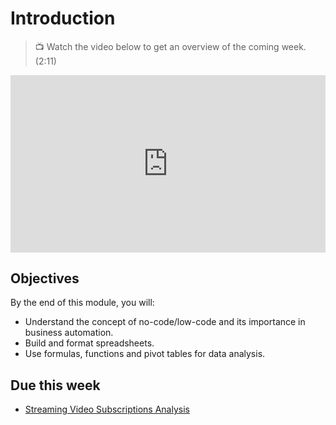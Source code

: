 # Introduction

> 📺 Watch the video below to get an overview of the coming week. (2:11)

<div style="position: relative; padding-bottom: 56.25%; height: 0;"><iframe width="630" height="354" src="https://www.youtube.com/embed/oUmYFNvhzIM" title="Automation Assistants Training Program -  Data Analysis" frameborder="0" allow="accelerometer; autoplay; clipboard-write; encrypted-media; gyroscope; picture-in-picture; web-share" referrerpolicy="strict-origin-when-cross-origin" allowfullscreen style="position: absolute; top: 0; left: 0; width: 100%; height: 100%;"></iframe></div>


## Objectives
By the end of this module, you will:

- Understand the concept of no-code/low-code and its importance in business automation.
- Build and format spreadsheets.
- Use formulas, functions and pivot tables for data analysis.


## Due this week

- [Streaming Video Subscriptions Analysis](https://lms.kibo.school/course/aatp_aat2/data_analysis/project_data_analysis_with_google_sheets)
